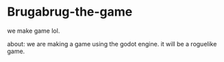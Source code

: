 # Brugabrug-the-game
we make game lol.

about:
we are making a game using the godot engine.
it will be a roguelike game.





